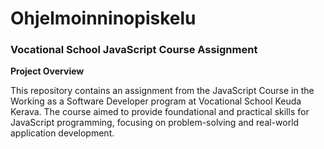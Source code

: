 # Ohjelmoinninopiskelu
### **Vocational School JavaScript Course Assignment**
**Project Overview**

This repository contains an assignment from the JavaScript Course in the Working as a Software Developer program at Vocational School Keuda Kerava. The course aimed to provide foundational and practical skills for JavaScript programming, focusing on problem-solving and real-world application development.
